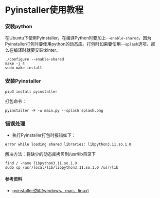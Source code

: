 # Pyinstaller使用教程

### 安装python

在Ubuntu下使用Pyinstaller，在编译Python时要加上`--enable-shared`，因为Pyinstaller打包时要使用python的动态库。打包时如果要使用`--splash`选项，那么在编译时就要安装tkinter。

```
./configure --enable-shared
make -j 4
sudo make install
```

### 安装Pyinstaller

```
pip3 install pyinstaller
```

打包命令：

```
pyinstaller -F -w main.py --splash splash.png
```

### 错误处理

- 执行Pyinstaller打包时报错如下：

```
error while loading shared libraries: libpython3.11.so.1.0
```

解决方法：将缺少的动态库拷贝到/usr/lib目录下

```
find / -name libpython3.11.so.1.0
sudo cp /usr/local/lib/libpython3.11.so.1.0 /usr/lib
```

#### 参考资料

- [pyinstaller说明(windows、mac、linux)](https://blog.csdn.net/qq_41004932/article/details/118995838)
